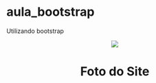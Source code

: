 # aula_bootstrap
Utilizando bootstrap

<div align="center">
  <img src="https://github.com/MauroLuizz/SitePersonalizadoTest/issues/2#issue-1333922248" wight="300px"><h1>Foto do Site</h1>
  </div>
